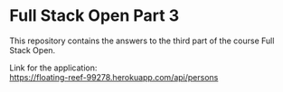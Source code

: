 # Full Stack Open Part 3
This repository contains the answers to the third part of the course Full Stack Open.

Link for the application:<br>
https://floating-reef-99278.herokuapp.com/api/persons